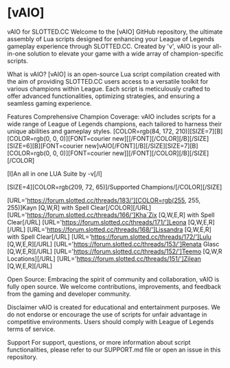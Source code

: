 # [vAIO]

vAIO for SLOTTED.CC
Welcome to the [vAIO] GitHub repository, the ultimate assembly of Lua scripts designed for enhancing your League of Legends gameplay experience through SLOTTED.CC. Created by 'v', vAIO is your all-in-one solution to elevate your game with a wide array of champion-specific scripts.

What is vAIO?
[vAIO] is an open-source Lua script compilation created with the aim of providing SLOTTED.CC users access to a versatile toolkit for various champions within League. Each script is meticulously crafted to offer advanced functionalities, optimizing strategies, and ensuring a seamless gaming experience.

Features
Comprehensive Champion Coverage: vAIO includes scripts for a wide range of League of Legends champions, each tailored to harness their unique abilities and gameplay styles.
[COLOR=rgb(84, 172, 210)][SIZE=7][B][COLOR=rgb(0, 0, 0)][FONT=courier new][[/FONT][/COLOR][/B][/SIZE][SIZE=6][B][FONT=courier new]vAIO[/FONT][/B][/SIZE][SIZE=7][B][COLOR=rgb(0, 0, 0)][FONT=courier new]][/FONT][/COLOR][/B][/SIZE][/COLOR]

[I]An all in one LUA Suite by  -v[/I]



[SIZE=4][COLOR=rgb(209, 72, 65)]\/Supported Champions\/[/COLOR][/SIZE]

[URL='https://forum.slotted.cc/threads/183/'][COLOR=rgb(255, 255, 255)]Kayn [Q,W,R] with Spell Clear[/COLOR][/URL]
[URL='https://forum.slotted.cc/threads/166/']Kha`Zix [Q,W,E,R] with Spell Clear[/URL]
[URL='https://forum.slotted.cc/threads/171/']Leona [Q,W,E,R][/URL]
[URL='https://forum.slotted.cc/threads/168/']Lissandra [Q,W,E,R] with Spell Clear[/URL]
[URL='https://forum.slotted.cc/threads/172/']Lulu [Q,W,E,R][/URL]
[URL='https://forum.slotted.cc/threads/153/']Renata Glasc [Q,W,E,R][/URL]
[URL='https://forum.slotted.cc/threads/152/']Teemo [Q,W,R Locations][/URL]
[URL='https://forum.slotted.cc/threads/151/']Zilean [Q,W,E,R][/URL]

Open Source: Embracing the spirit of community and collaboration, vAIO is fully open source. We welcome contributions, improvements, and feedback from the gaming and developer community.


Disclaimer
vAIO is created for educational and entertainment purposes. We do not endorse or encourage the use of scripts for unfair advantage in competitive environments. Users should comply with League of Legends terms of service.


Support
For support, questions, or more information about script functionalities, please refer to our SUPPORT.md file or open an issue in this repository.
